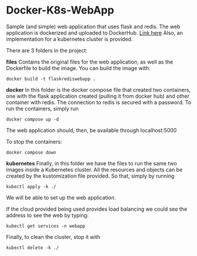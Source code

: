 # Docker-K8s-WebApp
Sample (and simple) web application that uses flask and redis.  The web application is dockerized and uploaded to DockerHub. [Link here](https://hub.docker.com/repository/docker/rv0lt/flaskrediswebapp/general)
Also, an implementation for a kubernetes cluster is provided.

There are 3 folders in the project:

**files**
Contains the original files for the web application, as well as the Dockerfile to build the image. You can build the image with:

    docker build -t flaskrediswebapp .

**docker**
In this folder is the docker compose file that created two containers, one with the flask application created (pulling it from docker hub) and other container with redis. The connection to redis is secured with a password.
To run the containers, simply run

    docker compose up -d
    
The web application should, then, be available through localhost:5000

To stop the containers:

    docker compose down

**kubernetes**
Finally, in this folder we have the files to run the same two images inside a Kubernetes cluster. 
All the resources and objects can be created by the kustomization file provided. So that, simply by running 

    kubectl apply -k ./      

We will be able to set up the web application. 

If the cloud provided being used provides load balancing we could see the address to see the web by typing:

    kubectl get services -n webapp

Finally, to clean the cluster, stop it with

    kubectl delete -k ./

